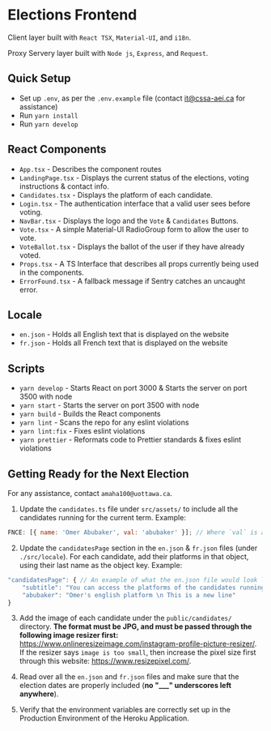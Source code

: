 # Elections Frontend

Client layer built with `React TSX`, `Material-UI`, and `i18n`.

Proxy Servery layer built with `Node js`, `Express`, and `Request`.

## Quick Setup

- Set up `.env`, as per the `.env.example` file (contact it@cssa-aei.ca for assistance)
- Run `yarn install`
- Run `yarn develop`

## React Components

- `App.tsx` - Describes the component routes
- `LandingPage.tsx` - Displays the current status of the elections, voting instructions & contact info.
- `Candidates.tsx` - Displays the platform of each candidate.
- `Login.tsx` - The authentication interface that a valid user sees before voting.
- `NavBar.tsx` - Displays the logo and the `Vote` & `Candidates` Buttons.
- `Vote.tsx` - A simple Material-UI RadioGroup form to allow the user to vote.
- `VoteBallot.tsx` - Displays the ballot of the user if they have already voted.
- `Props.tsx` - A TS Interface that describes all props currently being used in the components.
- `ErrorFound.tsx` - A fallback message if Sentry catches an uncaught error.

## Locale

- `en.json` - Holds all English text that is displayed on the website
- `fr.json` - Holds all French text that is displayed on the website

## Scripts

- `yarn develop` - Starts React on port 3000 & Starts the server on port 3500 with node
- `yarn start` - Starts the server on port 3500 with node
- `yarn build` - Builds the React components
- `yarn lint` - Scans the repo for any eslint violations
- `yarn lint:fix` - Fixes eslint violations
- `yarn prettier` - Reformats code to Prettier standards & fixes eslint violations

## Getting Ready for the Next Election

For any assistance, contact `amaha100@uottawa.ca`.

1. Update the `candidates.ts` file under `src/assets/` to include all the candidates running for the current term. Example:

```javascript
FNCE: [{ name: 'Omer Abubaker', val: 'abubaker' }]; // Where `val` is always the candidate's last name
```

2. Update the `candidatesPage` section in the `en.json` & `fr.json` files (under `./src/locale`). For each candidate, add their platforms in that object, using their last name as the object key. Example:

```javascript
"candidatesPage": { // An example of what the en.json file would look like
    "subtitle": "You can access the platforms of the candidates running for the CSSA 20__-20__ term below.",
    "abubaker": "Omer's english platform \n This is a new line"
}
```

3. Add the image of each candidate under the `public/candidates/` directory. **The format must be JPG, and must be passed through the following image resizer first:** https://www.onlineresizeimage.com/instagram-profile-picture-resizer/. If the resizer says `image is too small`, then increase the pixel size first through this website: https://www.resizepixel.com/.

4. Read over all the `en.json` and `fr.json` files and make sure that the election dates are properly included (**no "\_\_\_" underscores left anywhere**).

5. Verify that the environment variables are correctly set up in the Production Environment of the Heroku Application.
